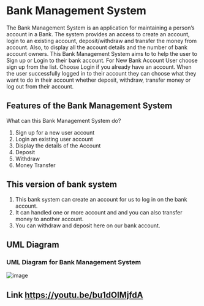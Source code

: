 # Bank Management System


The Bank Management System is an application for maintaining a person’s account in a Bank. The system provides an access to create an account, login to an existing account, deposit/withdraw and transfer the money from account. Also, to display all the account details and the number of bank account owners. This Bank Management System aims to to help the user to Sign up or Login to their bank account. For New Bank Account User choose sign up from the list. Choose Login if you already have an account. When the user successfully logged in to their account they can choose what they want to do in their account whether deposit, withdraw, transfer money or log out from their account. 

## Features of the Bank Management System

What can this Bank Management System do?

1. Sign up for a new user account
2. Login an existing user account
3. Display the details of the Account
4. Deposit
5. Withdraw
6. Money Transfer

## This version of  bank system 
1. This bank system can  create  an account for us to log in on the bank account.
2. It can handled one  or more account and  and you can also transfer money to another account. 
3. You can withdraw and deposit here on our  bank account.

## UML Diagram
### UML Diagram for Bank Management System
![image](https://user-images.githubusercontent.com/113971162/206854298-9b8975b8-574d-46d6-8493-ee5496702df0.png)


## Link https://youtu.be/bu1dOlMjfdA
